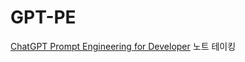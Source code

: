 # GPT-PE

 [ChatGPT Prompt Engineering for Developer](https://www.deeplearning.ai/short-courses/chatgpt-prompt-engineering-for-developers/) 노트 테이킹

